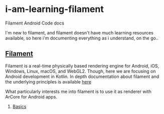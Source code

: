 # i-am-learning-filament
Filament Android Code docs

I'm new to filament, and filament doesn't have much learning resources available, so here i'm documenting everything as i understand, on the go..

## [Filament](https://github.com/google/filament) 
Filament is a real-time physically based rendering engine for Android, iOS, Windows, Linux, macOS, and WebGL2. Though, here we are focusing on Android development in Kotlin. In depth documentation about filament and the underlying principles is available [here](https://google.github.io/filament/)

What particularly interests me into filament is to use it as renderer with ArCore for Android apps.

1. [Basics](https://github.com/GokulDas027/i-am-learning-filament/blob/main/1.%20filament%20basics.md)
